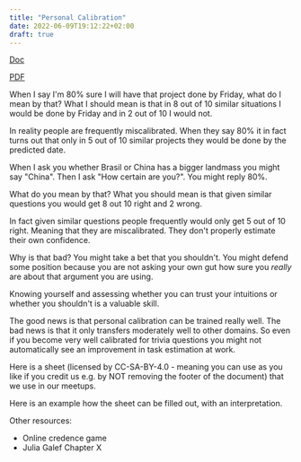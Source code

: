 ```yaml
---
title: "Personal Calibration"
date: 2022-06-09T19:12:22+02:00
draft: true
---
```


[Doc](personal-calibration.odt "Personal calibration")

[PDF](personal-calibration.pdf "Personal calibration")

When I say I'm 80% sure I will have that project done by Friday, what do I mean
by that? What I should mean is that in 8 out of 10 similar situations I would
be done by Friday and in 2 out of 10 I would not.

In reality people are frequently miscalibrated. When they say 80% it in fact
turns out that only in 5 out of 10 similar projects they would be done by the
predicted date.

When I ask you whether Brasil or China has a bigger landmass you might say
"China". Then I ask "How certain are you?". You might reply 80%.

What do you mean by that? What you should mean is that given similar questions
you would get 8 out 10 right and 2 wrong.

 In fact given similar questions people frequently would only get 5 out of 10
 right. Meaning that they are miscalibrated. They don't properly estimate their
 own confidence.
 
Why is that bad? You might take a bet that you shouldn't. You might defend some
position because you are not asking your own gut how sure you *really* are
about that argument you are using.

Knowing yourself and assessing whether you can trust your intuitions or whether
you shouldn't is a valuable skill.

The good news is that personal calibration can be trained really well. The bad
news is that it only transfers moderately well to other domains. So even if you
become very well calibrated for trivia questions you might not automatically
see an improvement in task estimation at work.

Here is a sheet (licensed by CC-SA-BY-4.0 - meaning you can use as you like if
you credit us e.g. by NOT removing the footer of the document) that we use in
our meetups.

Here is an example how the sheet can be filled out, with an interpretation.

Other resources:

* Online credence game
* Julia Galef Chapter X

